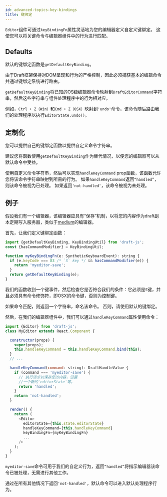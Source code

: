 ```yaml
---
id: advanced-topics-key-bindings
title: 键绑定
---
```


`Editor`组件可通过`keyBindingFn`属性灵活地为您的编辑器定义自定义键绑定。
这使您可以将关键命令与编辑器组件中的行为进行匹配。

## Defaults

默认的键绑定函数是`getDefaultKeyBinding`。

由于Draft框架保持对DOM呈现和行为的严格控制，因此必须捕获基本的编辑命令并通过键绑定系统进行路由。

`getDefaultKeyBinding`将已知的OS级编辑器命令映射到`DraftEditorCommand`字符串，然后这些字符串与组件处理程序中的行为相对应。

例如，`Ctrl + Z（Win）`和`Cmd + Z（OSX）`映射到`'undo'`命令，该命令随后路由我们的处理程序以执行`EditorState.undo()`。

## 定制化

您可以提供自己的键绑定函数以提供自定义命令字符串。

建议您将函数使用`getDefaultKeyBinding`作为替代情况，以便您的编辑器可以从默认命令中受益。

使用自定义命令字符串，然后可以实现`handleKeyCommand` prop函数，该函数允许您将该命令字符串映射到所需的行为。
如果`handleKeyCommand`返回`“handled”`，则该命令被视为已处理。
如果返回`'not-handled'`，该命令被视为未处理。

## 例子

假设我们有一个编辑器，该编辑器应具有“保存”机制，以将您的内容作为draft副本定期写入服务器，类似于[medium](https://medium.com)的编辑器。

首先，让我们定义键绑定函数：

```js
import {getDefaultKeyBinding, KeyBindingUtil} from 'draft-js';
const {hasCommandModifier} = KeyBindingUtil;

function myKeyBindingFn(e: SyntheticKeyboardEvent): string {
  if (e.keyCode === 83 /* `S` key */ && hasCommandModifier(e)) {
    return 'myeditor-save';
  }
  return getDefaultKeyBinding(e);
}
```
我们的函数收到一个键事件，然后检查它是否符合我们的条件：它必须是`S`键，并且必须具有命令修饰符，即OSX的命令键，否则为控制键。

如果命令匹配，则返回一个字符串，命名该命令。
否则，请使用默认的键绑定。

然后，在我们的编辑器组件中，我们可以通过`handleKeyCommand`属性使用命令：

```js
import {Editor} from 'draft-js';
class MyEditor extends React.Component {

  constructor(props) {
    super(props);
    this.handleKeyCommand = this.handleKeyCommand.bind(this);
  }
  // ...

  handleKeyCommand(command: string): DraftHandleValue {
    if (command === 'myeditor-save') {
      // 执行请求以保存您的内容，设置
      //一个新的`editorState`等。
      return 'handled';
    }
    return 'not-handled';
  }

  render() {
    return (
      <Editor
        editorState={this.state.editorState}
        handleKeyCommand={this.handleKeyCommand}
        keyBindingFn={myKeyBindingFn}
        ...
      />
    );
  }
}
```
`myeditor-save`命令可用于我们的自定义行为，返回`“handled”`将指示编辑器该命令已被处理，无需进行其他工作。

通过在所有其他情况下返回`'not-handled'`，默认命令可以进入默认处理程序行为。

